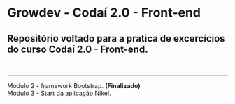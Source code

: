 # Growdev - Codaí 2.0 - Front-end

## Repositório voltado para a pratica de excercícios do curso Codaí 2.0 - Front-end.

&nbsp;

---

Módulo 2 - framework Bootstrap. <b>(Finalizado)</b> \
Módulo 3 -  Start da aplicação Nikel.
